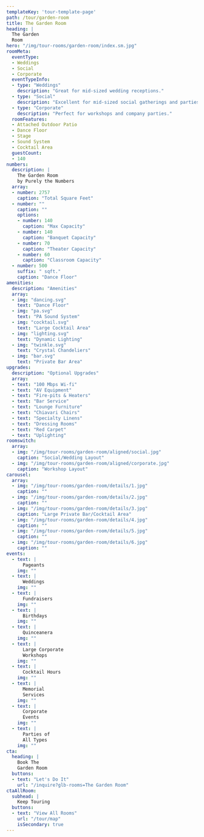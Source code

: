 ```yaml
---
templateKey: 'tour-template-page'
path: /tour/garden-room
title: The Garden Room
heading: |
  The Garden
  Room
hero: "/img/tour-rooms/garden-room/index.sm.jpg"
roomMeta:
  eventType:
  - Weddings
  - Social
  - Corporate
  eventTypeInfo:
  - type: "Weddings"
    description: "Great for mid-sized wedding receptions."
  - type: "Social"
    description: "Excellent for mid-sized social gatherings and parties."
  - type: "Corporate"
    description: "Perfect for workshops and company parties."
  roomFeatures:
  - Attached Outdoor Patio
  - Dance Floor
  - Stage
  - Sound System
  - Cocktail Area
  guestCount:
  - 140
numbers:
  description: |
    The Garden Room
    by Purely the Numbers
  array:
  - number: 2757
    caption: "Total Square Feet"
  - number: ""
    caption: ""
    options:
    - number: 140
      caption: "Max Capacity"
    - number: 140
      caption: "Banquet Capacity"
    - number: 70
      caption: "Theater Capacity"
    - number: 60
      caption: "Classroom Capacity"
  - number: 500
    suffix: " sqft."
    caption: "Dance Floor"
amenities:
  description: "Amenities"
  array:
  - img: "dancing.svg"
    text: "Dance Floor"
  - img: "pa.svg"
    text: "PA Sound System"
  - img: "cocktail.svg"
    text: "Large Cocktail Area"
  - img: "lighting.svg"
    text: "Dynamic Lighting"
  - img: "twinkle.svg"
    text: "Crystal Chandeliers"
  - img: "bar.svg"
    text: "Private Bar Area"
upgrades:
  description: "Optional Upgrades"
  array:
  - text: "100 Mbps Wi-fi"
  - text: "AV Equipment"
  - text: "Fire-pits & Heaters"
  - text: "Bar Service"
  - text: "Lounge Furniture"
  - text: "Chiavari Chairs"
  - text: "Specialty Linens"
  - text: "Dressing Rooms"
  - text: "Red Carpet"
  - text: "Uplighting"
roomswitch:
  array:
  - img: "/img/tour-rooms/garden-room/aligned/social.jpg"
    caption: "Social/Wedding Layout"
  - img: "/img/tour-rooms/garden-room/aligned/corporate.jpg"
    caption: "Workshop Layout"
carousel:
  array:
  - img: "/img/tour-rooms/garden-room/details/1.jpg"
    caption: ""
  - img: "/img/tour-rooms/garden-room/details/2.jpg"
    caption: ""
  - img: "/img/tour-rooms/garden-room/details/3.jpg"
    caption: "Large Private Bar/Cocktail Area"
  - img: "/img/tour-rooms/garden-room/details/4.jpg"
    caption: ""
  - img: "/img/tour-rooms/garden-room/details/5.jpg"
    caption: ""
  - img: "/img/tour-rooms/garden-room/details/6.jpg"
    caption: ""
events:
  - text: |
      Pageants
    img: ""
  - text: |
      Weddings
    img: ""
  - text: |
      Fundraisers
    img: ""
  - text: |
      Birthdays
    img: ""
  - text: |
      Quinceanera
    img: ""
  - text: |
      Large Corporate
      Workshops
    img: ""
  - text: |
      Cocktail Hours
    img: ""
  - text: |
      Memorial
      Services
    img: ""
  - text: |
      Corporate
      Events
    img: ""
  - text: |
      Parties of
      All Types
    img: ""
cta:
  heading: |
    Book The
    Garden Room
  buttons:
  - text: "Let's Do It"
    url: "/inquire?glb-rooms=The Garden Room"
ctaAllRoom:
  subhead: |
    Keep Touring
  buttons:
  - text: "View All Rooms"
    url: "/tour/map"
    isSecondary: true
---
```

